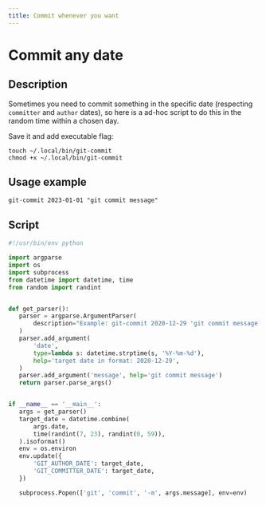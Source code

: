 ```yaml
---
title: Commit whenever you want
---
```


# Commit any date

## Description

Sometimes you need to commit something in the specific date (respecting
 `committer` and `author` dates), so here is a ad-hoc script to do this in the
  random time within a chosen day.

 Save it and add executable flag:

 ```shell
touch ~/.local/bin/git-commit
chmod +x ~/.local/bin/git-commit
 ```

## Usage example

 ```shell
 git-commit 2023-01-01 "git commit message"
 ```

## Script

 ```python
 #!/usr/bin/env python

import argparse
import os
import subprocess
from datetime import datetime, time
from random import randint


def get_parser():
    parser = argparse.ArgumentParser(
        description="Example: git-commit 2020-12-29 'git commit message'",
    )
    parser.add_argument(
        'date',
        type=lambda s: datetime.strptime(s, '%Y-%m-%d'),
        help='target date in format: 2020-12-29',
    )
    parser.add_argument('message', help='git commit message')
    return parser.parse_args()


if __name__ == '__main__':
    args = get_parser()
    target_date = datetime.combine(
        args.date,
        time(randint(7, 23), randint(0, 59)),
    ).isoformat()
    env = os.environ
    env.update({
        'GIT_AUTHOR_DATE': target_date,
        'GIT_COMMITTER_DATE': target_date,
    })

    subprocess.Popen(['git', 'commit', '-m', args.message], env=env)
```
